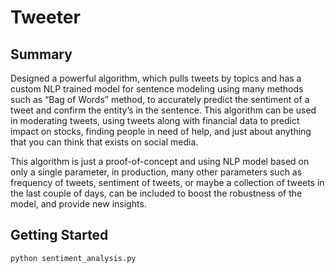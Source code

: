 # Tweeter

## Summary 
Designed a powerful algorithm, which pulls tweets by topics and has a custom NLP trained model for sentence modeling using many methods such as “Bag of Words” method, to accurately predict the sentiment of a tweet and confirm the entity’s in the sentence.
This algorithm can be used in moderating tweets, using tweets along with financial data to predict impact on stocks, finding people in need of help, and just about anything that you can think that exists on social media. 

This algorithm is just a proof-of-concept and using NLP model based on only a single parameter, in production, many other parameters such as frequency of tweets, sentiment of tweets, or maybe a collection of tweets in the last couple of days, can be included to boost the robustness of the model, and provide new insights. 

## Getting Started

```python 
python sentiment_analysis.py
```
